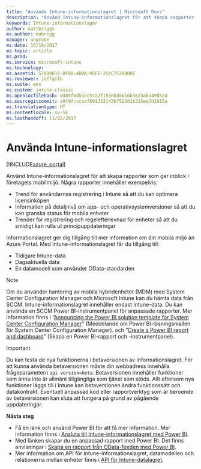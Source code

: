 ```yaml
---
title: "Använda Intune-informationslagret | Microsoft Docs"
description: "Använd Intune-informationslagret för att skapa rapporter som ger inblick i ditt företags mobilmiljö."
keywords: Intune-informationslager
author: mattbriggs
ms.author: mabrigg
manager: angrobe
ms.date: 10/18/2017
ms.topic: article
ms.prod: 
ms.service: microsoft-intune
ms.technology: 
ms.assetid: 57019B11-DF9B-4D8A-95FE-254C75398DDE
ms.reviewer: jeffgilb
ms.suite: ems
ms.custom: intune-classic
ms.openlocfilehash: d485f0d53ac57a2f159ebd56b6b3823a8a49d5ad
ms.sourcegitcommit: e9f9fccccef691333143b7523d1b325ee7d1915a
ms.translationtype: HT
ms.contentlocale: sv-SE
ms.lasthandoff: 11/02/2017
---
```

# <a name="use-the-intune-data-warehouse"></a>Använda Intune-informationslagret

[!INCLUDE[azure_portal](./includes/azure_portal.md)]

Använd Intune-informationslagret för att skapa rapporter som ger inblick i företagets mobilmiljö. Några rapporter innehåller exempelvis:
-   Trend för användarnas registrering i Intune så att du kan optimera licensinköpen
-   Information på detaljnivå om app- och operativsystemversioner så att du kan granska status för mobila enheter
-   Trender för registrering och regelefterlevnad för enheter så att du smidigt kan rulla ut principuppdateringar

Informationslagret ger dig tillgång till mer information om din mobila miljö än Azure Portal. Med Intune-informationslagret får du tillgång till:

  -  Tidigare Intune-data
  -  Dagsaktuella data
  -  En datamodell som använder OData-standarden

> [!Note]
> Om du använder hantering av mobila hybridenheter (MDM) med System Center Configuration Manager och Microsoft Intune kan du hämta data från SCCM. Intune-informationslagret innehåller endast Intune-data. Du kan använda en SCCM Power BI-instrumentpanel för anpassade rapporter. Mer information finns i ”[Announcing the Power BI solution template for System Center Configuration Manager]( https://powerbi.microsoft.com/blog/sccm-solution-template)” (Meddelande om Power BI-lösningsmallen för System Center Configuration Manager). och ”[Create a Power BI report and dashboard](https://docs.microsoft.com/dynamics365/unified-operations/dev-itpro/analytics/create-powerbi-report-dashboard)” (Skapa en Power BI-rapport och -instrumentpanel).


> [!Important]  
> Du kan testa de nya funktionerna i betaversionen av informationslagret. För att kunna använda betaversionen måste din webbadress innehålla frågeparametern `api-version=beta`. Betaversionen innehåller funktioner som ännu inte är allmänt tillgängliga som tjänst som stöds. Allt eftersom nya funktioner läggs till i Intune kan betaversionen ändra funktionssätt och datakontrakt. Eventuell anpassad kod eller rapportverktyg som är beroende av betaversionen kan sluta att fungera på grund av pågående uppdateringar.

**Nästa steg**

- Få en länk och använd Power BI för att få mer information. Mer information finns i [Ansluta till Intune-informationslagret med Power BI](reports-proc-get-a-link-powerbi.md).
- Med länken skapar du en anpassad rapport med Power BI. Det finns anvisningar i [Skapa en rapport från OData-feeden med Power BI](reports-proc-create-with-odata.md).
- Mer information om API för Intune-informationslagret, datamodellen och relationerna mellan enheter<!-- , and an example of creating a custom client to retrieve data,--> finns i [API för Intune-datalagret](reports-nav-intune-data-warehouse.md).